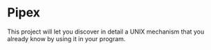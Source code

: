 # Pipex
This project will let you discover in detail a UNIX mechanism that you already know by using it in your program.
